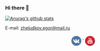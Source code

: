 ### Hi there 👋

<!--
**egorozh/egorozh** is a ✨ _special_ ✨ repository because its `README.md` (this file) appears on your GitHub profile.

Here are some ideas to get you started:

- 🔭 I’m currently working on ...
- 🌱 I’m currently learning ...
- 👯 I’m looking to collaborate on ...
- 🤔 I’m looking for help with ...
- 💬 Ask me about ...
- 📫 How to reach me: ...
- 😄 Pronouns: ...
- ⚡ Fun fact: ...
-->

[![Anurag's github stats](https://github-readme-stats.vercel.app/api?username=egorozh&count_private=true&include_all_commits=true&theme=radical)](https://github.com/anuraghazra/github-readme-stats)

E-mail: zheludkov.egor@mail.ru

<p align="center"> 
  <a href="https://vk.com/zheludkovegor">
    <img src="https://github.com/egorozh/egorozh/blob/main/Resources/vk.svg" alt="VK" style="vertical-align:top; margin:4px" height=32>
  </a>


 <a href="https://www.youtube.com/c/%D0%98%D0%BB%D0%B8%D1%82%D0%BD%D1%8B%D0%B9%D0%BF%D1%80%D0%BE%D0%B3%D1%80%D0%B0%D0%BC%D0%BC%D0%B8%D1%81%D1%82/">
    <img src="https://github.com/egorozh/egorozh/blob/main/Resources/youtube.svg" alt="Youtube" style="vertical-align:top; margin:4px"  height=32>
  </a>

</p>
